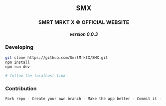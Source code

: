 

<h2 align="center">SMX</h2>

<h3 align="center">SMRT MRKT X © OFFICIAL WEBSITE</h3>

<h5 align="center">version 0.0.3</h5>







### Developing



```bash
git clone https://github.com/SmrtMrktX/SMX.git
npm install
npm run dev

# follow the localhost link
```


### Contribution

```bash
Fork repo - Create your own branch - Make the app better - Commit it - Pull request.
```
